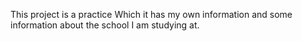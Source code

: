 This project is a practice Which it has my own information and some information about the school I am studying at.
